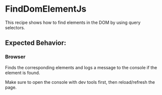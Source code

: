 # FindDomElementJs

This recipe shows how to find elements in the DOM by using query selectors.

## Expected Behavior:

### Browser

Finds the corresponding elements and logs a message to the console if the element is found.

Make sure to open the console with dev tools first, then reload/refresh the page.
